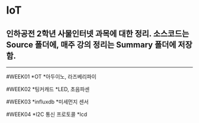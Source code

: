 IoT
====

인하공전 2학년 사물인터넷 과목에 대한 정리.   소스코드는 Source 폴더에, 매주 강의 정리는 Summary 폴더에 저장함.
----------------------------------------------------------------




* * *

#WEEK01
 *OT
 *아두이노, 라즈베리파이
 
#WEEK02
 *팅커캐드
 *LED, 초음파센

#WEEK03
 *influxdb
 *미세먼지 센서

#WEEK04
 *I2C 통신 프로토콜
 *lcd
